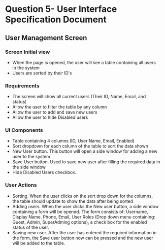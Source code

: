 # Question 5- User Interface Specification Document
## User Management Screen
### Screen Initial view
- When the page is opened, the user will see a table containing all users in the system
- Users are sorted by their ID's

### Requirements
- The screen will show all current users (Their ID, Name, Email, and status)
- Allow the user to filter the table by any column
- Allow the user to add and save new users
- Allow the user to hide Disabled users

### UI Components
- Table containing 4 columns (ID, User Name, Email, Enabled)
- Sort dropdown for each column of the table to sort the data shown
- New User button. This button will open a side window for adding a new user to the system
- Save User button. Used to save new user after filling the required data in the side window
- Hide Disabled Users checkbox. 

### User Actions
- Sorting. When the user clicks on the sort drop down for the columns, the table should update to show the data after being sorted
- Adding users. When the user clicks the New user button, a side window containing a form will be opened. The form consists of: 
  Username, Display Name, Phone, Email, User Roles (Drop down menu containing: Guest, Admin, SuperAdming options), a check box for the enabled status of the user.
- Saving new user. After the user has entered the required information in the form, the Save user button now can be pressed and the new user will be added to the table.
